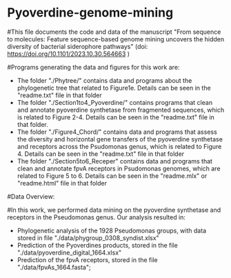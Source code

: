 # Pyoverdine-genome-mining

#This file documents the code and data of the manuscript "From sequence to molecules: Feature sequence-based genome mining uncovers the hidden diversity of bacterial siderophore pathways" (doi: https://doi.org/10.1101/2023.10.30.564663 )

#Programs generating the data and figures for this work are:
- The folder "./Phytree/" contains data and programs about the phylogenetic tree that related to Figure1e. Details can be seen in the "readme.txt" file in that folder
- The folder "./Section1to4_Pyoverdine/" contains programs that clean and annotate pyoverdine synthetase from fragmented sequences, which is related to Figure 2-4. Details can be seen in the "readme.txt" file in that folder. 
- The folder "./Figure4_Chord/" contains data and programs that assess the diversity and horizontal gene transfers of the pyoverdine synthetase and receptors across the Psudomonas genus, which is related to Figure 4. Details can be seen in the "readme.txt" file in that folder
- The folder "./Section5to6_Receper" contains data and programs that clean and annotate fpvA receptors in Psudomonas genomes, which are related to Figure 5 to 6. Details can be seen in the "readme.mlx" or "readme.html" file in that folder

#Data Overview: 

#In this work, we performed data mining on the pyoverdine synthetase and receptors in the Pseudomonas genus. Our analysis resulted in:
- Phylogenetic analysis of the 1928 Pseudomonas groups, with data stored in file "./data/phygroup_0308_syndist.xlsx"
- Prediction of the Pyoverdines products, stored in the file "./data/pyoverdine_digital_1664.xlsx"
- Prediction of the fpvA receptors, stored in the file "./data/fpvAs_1664.fasta";

